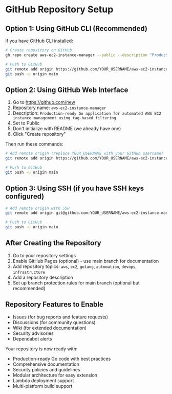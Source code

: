 # GitHub Repository Setup

## Option 1: Using GitHub CLI (Recommended)

If you have GitHub CLI installed:

```bash
# Create repository on GitHub
gh repo create aws-ec2-instance-manager --public --description "Production-ready Go application for automated AWS EC2 instance management using tag-based filtering"

# Push to GitHub
git remote add origin https://github.com/YOUR_USERNAME/aws-ec2-instance-manager.git
git push -u origin main
```

## Option 2: Using GitHub Web Interface

1. Go to https://github.com/new
2. Repository name: `aws-ec2-instance-manager`
3. Description: `Production-ready Go application for automated AWS EC2 instance management using tag-based filtering`
4. Set to Public
5. Don't initialize with README (we already have one)
6. Click "Create repository"

Then run these commands:

```bash
# Add remote origin (replace YOUR_USERNAME with your GitHub username)
git remote add origin https://github.com/YOUR_USERNAME/aws-ec2-instance-manager.git

# Push to GitHub
git push -u origin main
```

## Option 3: Using SSH (if you have SSH keys configured)

```bash
# Add remote origin with SSH
git remote add origin git@github.com:YOUR_USERNAME/aws-ec2-instance-manager.git

# Push to GitHub
git push -u origin main
```

## After Creating the Repository

1. Go to your repository settings
2. Enable GitHub Pages (optional) - use main branch for documentation
3. Add repository topics: `aws`, `ec2`, `golang`, `automation`, `devops`, `infrastructure`
4. Add a repository description
5. Set up branch protection rules for main branch (optional but recommended)

## Repository Features to Enable

- Issues (for bug reports and feature requests)
- Discussions (for community questions)
- Wiki (for extended documentation)
- Security advisories
- Dependabot alerts

Your repository is now ready with:
- Production-ready Go code with best practices
- Comprehensive documentation
- Security policies and guidelines
- Modular architecture for easy extension
- Lambda deployment support
- Multi-platform build support